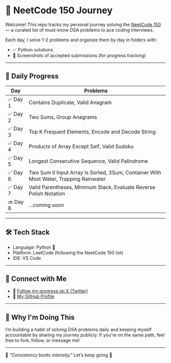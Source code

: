 # 🚀 NeetCode 150 Journey

Welcome! This repo tracks my personal journey solving the [NeetCode 150](https://neetcode.io/practice) — a curated list of must-know DSA problems to ace coding interviews.

Each day, I solve 1-2 problems and organize them by day in folders with:
- ✅ Python solutions
- 📸 Screenshots of accepted submissions (for progress tracking)

---

## 📅 Daily Progress

| Day | Problems |
|-----|----------|
| ✅ Day 1 | Contains Duplicate, Valid Anagram |
| ✅ Day 2 | Two Sums, Group Anagrams |
| ✅ Day 3 | Top K Frequent Elements, Encode and Decode String |
| ✅ Day 4 | Products of Array Except Self, Valid Sudoku |
| ✅ Day 5 | Longest Consecutive Sequence, Valid Palindrome |
| ✅ Day 6 | Two Sum II Input Array Is Sorted, 3Sum, Container With Most Water, Trapping Rainwater |
| ✅ Day 7 | Valid Parentheses, Minimum Stack, Evaluate Reverse Polish Notation|
| 🔜 Day 8 | ...coming soon |

---

## 🛠 Tech Stack
- Language: Python 🐍
- Platform: LeetCode (following the NeetCode 150 list)
- IDE: VS Code

---

## 🔗 Connect with Me

- 🧠 [Follow my progress on X (Twitter)](https://x.com/impritish24)
- 💼 [My GitHub Profile](https://github.com/pritish2403)

---

## 💬 Why I'm Doing This

I’m building a habit of solving DSA problems daily and keeping myself accountable by sharing my journey publicly. If you're on the same path, feel free to fork, follow, or message me!

---

📍 _"Consistency beats intensity."_ Let’s keep going 💪
